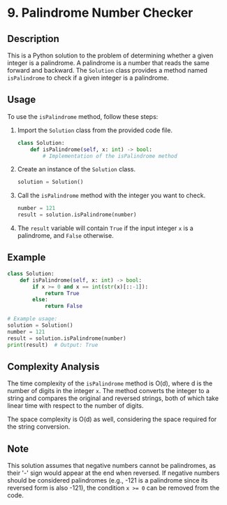# 9. Palindrome Number Checker

## Description

This is a Python solution to the problem of determining whether a given integer is a palindrome. A palindrome is a number that reads the same forward and backward. The `Solution` class provides a method named `isPalindrome` to check if a given integer is a palindrome.

## Usage

To use the `isPalindrome` method, follow these steps:

1. Import the `Solution` class from the provided code file.

   ```python
   class Solution:
       def isPalindrome(self, x: int) -> bool:
           # Implementation of the isPalindrome method
   ```

2. Create an instance of the `Solution` class.

   ```python
   solution = Solution()
   ```

3. Call the `isPalindrome` method with the integer you want to check.

   ```python
   number = 121
   result = solution.isPalindrome(number)
   ```

4. The `result` variable will contain `True` if the input integer `x` is a palindrome, and `False` otherwise.

## Example

```python
class Solution:
    def isPalindrome(self, x: int) -> bool:
        if x >= 0 and x == int(str(x)[::-1]):
            return True
        else:
            return False

# Example usage:
solution = Solution()
number = 121
result = solution.isPalindrome(number)
print(result)  # Output: True
```

## Complexity Analysis

The time complexity of the `isPalindrome` method is O(d), where d is the number of digits in the integer `x`. The method converts the integer to a string and compares the original and reversed strings, both of which take linear time with respect to the number of digits.

The space complexity is O(d) as well, considering the space required for the string conversion.

## Note

This solution assumes that negative numbers cannot be palindromes, as their '-' sign would appear at the end when reversed. If negative numbers should be considered palindromes (e.g., -121 is a palindrome since its reversed form is also -121), the condition `x >= 0` can be removed from the code.